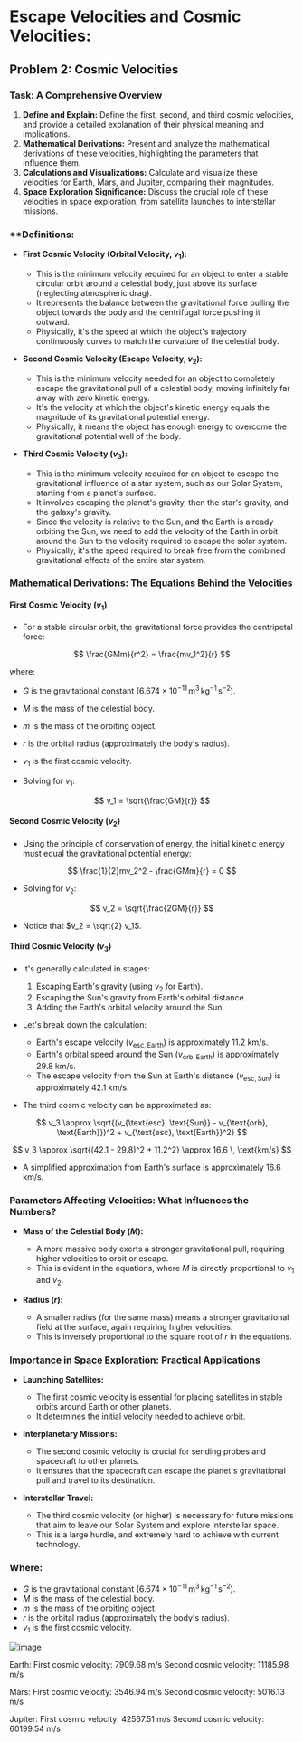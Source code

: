# Escape Velocities and Cosmic Velocities: 

## Problem 2: Cosmic Velocities 


### **Task: A Comprehensive Overview**

1. **Define and Explain:** Define the first, second, and third cosmic velocities, and provide a detailed explanation of their physical meaning and implications.
2. **Mathematical Derivations:** Present and analyze the mathematical derivations of these velocities, highlighting the parameters that influence them.
3. **Calculations and Visualizations:** Calculate and visualize these velocities for Earth, Mars, and Jupiter, comparing their magnitudes.
4. **Space Exploration Significance:** Discuss the crucial role of these velocities in space exploration, from satellite launches to interstellar missions.

### **Definitions: 

- **First Cosmic Velocity (Orbital Velocity, $v_1$):**
  - This is the minimum velocity required for an object to enter a stable circular orbit around a celestial body, just above its surface (neglecting atmospheric drag).
  - It represents the balance between the gravitational force pulling the object towards the body and the centrifugal force pushing it outward.
  - Physically, it's the speed at which the object's trajectory continuously curves to match the curvature of the celestial body.

- **Second Cosmic Velocity (Escape Velocity, $v_2$):**
  - This is the minimum velocity needed for an object to completely escape the gravitational pull of a celestial body, moving infinitely far away with zero kinetic energy.
  - It's the velocity at which the object's kinetic energy equals the magnitude of its gravitational potential energy.
  - Physically, it means the object has enough energy to overcome the gravitational potential well of the body.

- **Third Cosmic Velocity ($v_3$):**
  - This is the minimum velocity required for an object to escape the gravitational influence of a star system, such as our Solar System, starting from a planet's surface.
  - It involves escaping the planet's gravity, then the star's gravity, and the galaxy's gravity.
  - Since the velocity is relative to the Sun, and the Earth is already orbiting the Sun, we need to add the velocity of the Earth in orbit around the Sun to the velocity required to escape the solar system.
  - Physically, it's the speed required to break free from the combined gravitational effects of the entire star system.

### **Mathematical Derivations: The Equations Behind the Velocities**

#### **First Cosmic Velocity ($v_1$)**

- For a stable circular orbit, the gravitational force provides the centripetal force:

$$
\frac{GMm}{r^2} = \frac{mv_1^2}{r}
$$

where:
- $G$ is the gravitational constant ($6.674 \times 10^{-11} \, \text{m}^3 \, \text{kg}^{-1} \, \text{s}^{-2}$).
- $M$ is the mass of the celestial body.
- $m$ is the mass of the orbiting object.
- $r$ is the orbital radius (approximately the body's radius).
- $v_1$ is the first cosmic velocity.

- Solving for $v_1$:

$$
v_1 = \sqrt{\frac{GM}{r}}
$$

#### **Second Cosmic Velocity ($v_2$)**

- Using the principle of conservation of energy, the initial kinetic energy must equal the gravitational potential energy:

$$
\frac{1}{2}mv_2^2 - \frac{GMm}{r} = 0
$$

- Solving for $v_2$:

$$
v_2 = \sqrt{\frac{2GM}{r}}
$$

- Notice that $v_2 = \sqrt{2} v_1$.

#### **Third Cosmic Velocity ($v_3$)**


- It's generally calculated in stages:
  1. Escaping Earth's gravity (using $v_2$ for Earth).
  2. Escaping the Sun's gravity from Earth's orbital distance.
  3. Adding the Earth's orbital velocity around the Sun.

- Let's break down the calculation:
  - Earth's escape velocity ($v_{\text{esc}, \text{Earth}}$) is approximately 11.2 km/s.
  - Earth's orbital speed around the Sun ($v_{\text{orb}, \text{Earth}}$) is approximately 29.8 km/s.
  - The escape velocity from the Sun at Earth's distance ($v_{\text{esc}, \text{Sun}}$) is approximately 42.1 km/s.

- The third cosmic velocity can be approximated as:

$$
v_3 \approx \sqrt{(v_{\text{esc}, \text{Sun}} - v_{\text{orb}, \text{Earth}})^2 + v_{\text{esc}, \text{Earth}}^2}
$$

$$
v_3 \approx \sqrt{(42.1 - 29.8)^2 + 11.2^2} \approx 16.6 \, \text{km/s}
$$

- A simplified approximation from Earth's surface is approximately 16.6 km/s.

### **Parameters Affecting Velocities: What Influences the Numbers?**

- **Mass of the Celestial Body ($M$):**
  - A more massive body exerts a stronger gravitational pull, requiring higher velocities to orbit or escape.
  - This is evident in the equations, where $M$ is directly proportional to $v_1$ and $v_2$.

- **Radius ($r$):**
  - A smaller radius (for the same mass) means a stronger gravitational field at the surface, again requiring higher velocities.
  - This is inversely proportional to the square root of $r$ in the equations.



### **Importance in Space Exploration: Practical Applications**

- **Launching Satellites:**
  - The first cosmic velocity is essential for placing satellites in stable orbits around Earth or other planets.
  - It determines the initial velocity needed to achieve orbit.

- **Interplanetary Missions:**
  - The second cosmic velocity is crucial for sending probes and spacecraft to other planets.
  - It ensures that the spacecraft can escape the planet's gravitational pull and travel to its destination.

- **Interstellar Travel:**
  - The third cosmic velocity (or higher) is necessary for future missions that aim to leave our Solar System and explore interstellar space.
  - This is a large hurdle, and extremely hard to achieve with current technology.

### Where:

- $G$ is the gravitational constant ($6.674 \times 10^{-11} \, \text{m}^3 \, \text{kg}^{-1} \, \text{s}^{-2}$).
- $M$ is the mass of the celestial body.
- $m$ is the mass of the orbiting object.
- $r$ is the orbital radius (approximately the body's radius).
- $v_1$ is the first cosmic velocity.

![image](https://github.com/user-attachments/assets/4858b1f2-83eb-4549-85b6-568f58dc9277)

Earth:
  First cosmic velocity: 7909.68 m/s
  Second cosmic velocity: 11185.98 m/s
  
Mars:
  First cosmic velocity: 3546.94 m/s
  Second cosmic velocity: 5016.13 m/s
  
Jupiter:
  First cosmic velocity: 42567.51 m/s
  Second cosmic velocity: 60199.54 m/s
